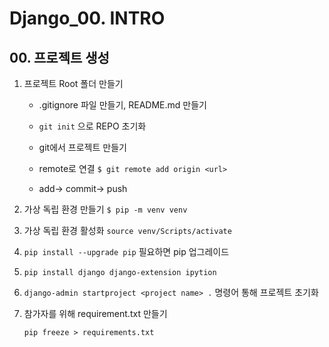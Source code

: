 # Django_00. INTRO

## 00. 프로젝트 생성

1. 프로젝트 Root 폴더 만들기

   - .gitignore 파일 만들기, README.md 만들기
   - `git init` 으로 REPO 초기화

   - git에서 프로젝트 만들기

   - remote로 연결 `$ git remote add origin <url>`

   - add-> commit-> push

2. 가상 독립 환경 만들기 `$ pip -m venv venv`

3. 가상 독립 환경 활성화 `source venv/Scripts/activate`

4. `pip install --upgrade pip` 필요하면 pip 업그레이드

5. `pip install django django-extension ipytion`

6. `django-admin startproject <project name> .` 명령어 통해 프로젝트 초기화

7. 참가자를 위해 requirement.txt 만들기

   `pip freeze > requirements.txt`

   